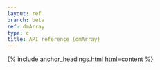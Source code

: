 ```yaml
---
layout: ref
branch: beta
ref: dmArray
type: c
title: API reference (dmArray)
---
```

{% include anchor_headings.html html=content %}